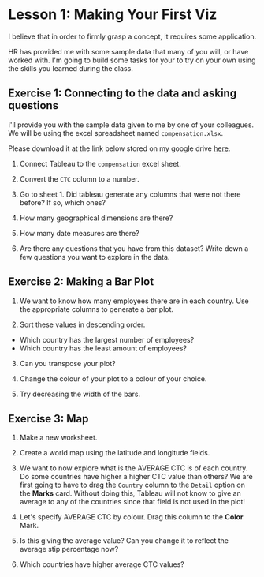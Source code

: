 #  Lesson 1: Making Your First Viz

I believe that in order to firmly grasp a concept, it requires some application.

HR has provided me with some sample data that many of you will, or have worked with. I'm going to build some tasks for your to try on your own using the skills you learned during the class. 

## Exercise 1: Connecting to the data and asking questions 
I'll provide you with the sample data given to me by one of your colleagues. We will be using the excel spreadsheet named `compensation.xlsx`.

Please download it at the link below stored on my google drive [here](https://drive.google.com/file/d/1Qg0KbWzqlEFsOreaMcrrjIjo94sCSaP3/view?usp=sharing).

1. Connect Tableau to the `compensation` excel sheet. 

2. Convert the `CTC` column to a number. 

3. Go to sheet 1. Did tableau generate any columns that were not there before? If so, which ones? 

4. How many geographical dimensions are there? 

5. How many date measures are there? 

6. Are there any questions that you have from this dataset? Write down a few questions you want to explore in the data. 


## Exercise 2: Making a Bar Plot 

1. We want to know how many employees there are in each country. Use the appropriate columns to generate a bar plot. 

2. Sort these values in descending order.
  - Which country has the largest number of employees?
  - Which country has the least amount of employees? 
  
3. Can you transpose your plot? 

4. Change the colour of your plot to a colour of your choice. 

5. Try decreasing the width of the bars. 

## Exercise 3: Map 

1. Make a new worksheet.

2. Create a world map using the latitude and longitude fields. 

3. We want to now explore what is the AVERAGE CTC is of each country. Do some countries have higher a higher CTC value than others? We are first going to have to drag the `Country` column to the `Detail` option on the **Marks** card. Without doing this, Tableau will not know to give an average to any of the countries since that field is not used in the plot! 

4. Let's specify AVERAGE CTC by colour. Drag this column to the **Color** Mark. 

5. Is this giving the average value? Can you change it to reflect the average stip percentage now?

6. Which countries have higher average CTC values?
